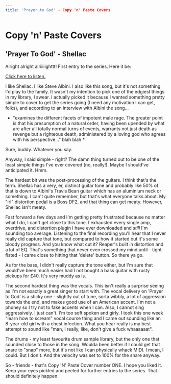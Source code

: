 ```yaml
---
title: 'Prayer to God' - Copy 'n' Paste Covers
---
```


# Copy 'n' Paste Covers

## 'Prayer To God' - Shellac

Alright alright alriiiiighttt! First entry to the series. Here it be:

[Click here to listen.](https://soundcloud.com/bridgecontrol/prayer-to-god-cover)

I like Shellac. I like Steve Albini. I also like this song, but it's not something I'd play to the family. It wasn't my intention to pick one of the edgiest things in my library, I swear. I actually picked it because I wanted something pretty simple to cover to get the series going (I need any motivation I can get, folks), and according to an interview with Albini the song...

* "examines the different facets of impotent male rage. The greater point is that his presumption of a natural order, having been upended by what are after all totally normal turns of events, warrants not just death as revenge but a righteous death, administered by a loving god who agrees with his perspective..." blah blah *

Sure, buddy. Whatever you say.

Anyway, I said simple - right? The damn thing turned out to be one of the least simple things I've ever covered (no, really!). Maybe I should've anticipated it. Hmm.

The hardest bit was the post-processing of the guitars. I think that's the term. Shellac has a very, er, distinct guitar tone and probably like 50% of that is down to Albini's Travis Bean guitar which has an aluminium neck or something. I can't quite remember, but that's what everyone talks about. My "irl" distortion pedal is a Boss DF2, and that thing can get meaty. However, Shellac isn't meaty. 

Fast forward a few days and I'm getting pretty frustrated because no matter what I do, I can't get close to this tone. I exhausted every single amp, overdrive, and distortion plugin I have ever downloaded and *still* I'm sounding too average. Listening to the final recording you'll hear that I never really did capture that tone, but compared to how it started out it's some bloody progress. And you know what cut it? Reaper's built in distortion and a lot of EQ. That's something that never even crossed my mind until - tight-fisted - I came close to hitting that 'delete' button. So there ya go.

As for the bass, I didn't really capture the tone either, but I'm sure that would've been much easier had I not bought a bass guitar with rusty pickups for £40. It's very muddy as is. 

The second hardest thing was the vocals. This isn't really a surprise seeing as I'm not exactly a great singer to start with. The vocal delivery on 'Prayer to God' is a sticky one - slightly out of tune, sorta wibbly, a lot of aggression towards the end, and makes good use of an American accent. I'm not a phoney so I try not to fake accents when I can. Also, I cannot sing aggressively. I just can't. I'm too soft spoken and girly. I took this one week "learn how to scream" vocal course thing and I came out sounding like an 8-year-old girl with a chest infection. What you hear really is my best attempt to sound like "man, I really, like, don't give a fuck whaaaaaat".

The drums - my least favourite drum sample library, but the only one that sounded close to those in the song. Woulda been better if I could get that snare to "snap" more, but it's not like I can physically whack MIDI. I mean, I could. But I don't. And the velocity was set to 100% for the snare anyway.

So - friends - that's Copy 'N' Paste Cover number ONE. I hope you liked it. Keep your eyes pickled and peeled for further entries to the series. That should definitely happen.
